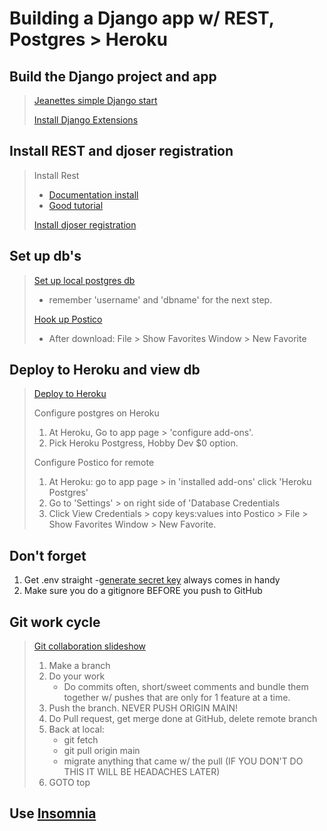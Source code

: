 # Building a Django app w/ REST, Postgres > Heroku

## Build the Django project and app

>[Jeanettes simple Django start](https://www.notion.so/Starting-a-new-Django-project-071f052d07cc4ea6bdf998eb9e4a4a3c)
>
>[Install Django Extensions](https://django-extensions.readthedocs.io/en/latest/installation_instructions.html)

## Install REST and djoser registration

>Install Rest
>- [Documentation install](https://www.django-rest-framework.org/#installation)
>- [Good tutorial](https://learndjango.com/tutorials/official-django-rest-framework-tutorial-beginners)
>
>[Install djoser registration](https://djoser.readthedocs.io/en/latest/index.html) 

## Set up db's

>[Set up local postgres db](https://momentumlearn.notion.site/Using-Postgres-Locally-6d24cd1ea8854eabb875023d6696fba9#f0f19d289e6c4371867fe815dc8ddeac)
>    - remember 'username' and 'dbname' for the next step.
>
>[Hook up Postico](https://eggerapps.at/postico/)
>    - After download: File > Show Favorites Window > New Favorite

## Deploy to Heroku and view db
>[Deploy to Heroku](https://momentumlearn.notion.site/Deploying-a-Django-App-to-Heroku-81488333c03445539bfc7eb3c1691ed0#b2ef336a412b40e590ea73f689f2cd7d)
>
>Configure postgres on Heroku
>1. At Heroku, Go to app page > 'configure add-ons'.
>2. Pick Heroku Postgress, Hobby Dev $0 option.
>
>Configure Postico for remote
>1. At Heroku: go to app page > in 'installed add-ons' click 'Heroku Postgres'
>2. Go to 'Settings' > on right side of 'Database Credentials
>3. Click View Credentials > copy keys:values into Postico > File > Show Favorites Window > New Favorite. 



## Don't forget
1. Get .env straight
    -[generate secret key](https://humberto.io/blog/tldr-generate-django-secret-key/) always comes in handy
2. Make sure you do a gitignore BEFORE you push to GitHub

## Git work cycle
>[Git collaboration slideshow](https://slides.com/amy_nc/git-collaboration#/4)
>
>1. Make a branch
>2. Do your work 
>    - Do commits often, short/sweet comments and bundle them together w/ pushes that are only for 1 feature at a time.
>3. Push the branch.  NEVER PUSH ORIGIN MAIN!
>4. Do Pull request, get merge done at GitHub, delete remote branch
>5. Back at local: 
>    - git fetch
>    - git pull origin main
>    - migrate anything that came w/ the pull (IF YOU DON'T DO THIS IT WILL BE HEADACHES LATER)
>6. GOTO top

## Use [Insomnia](https://insomnia.rest/download)
